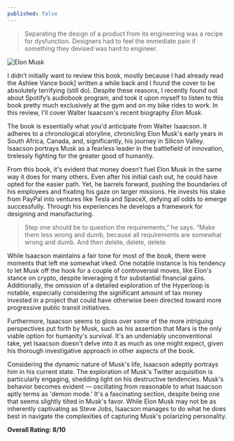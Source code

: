 ```yaml
---
published: false
---
```


> Separating the design of a product from its engineering was a recipe for dysfunction. Designers had to feel the immediate pain if something they devised was hard to engineer.

![Elon Musk](https://media.cnn.com/api/v1/images/stellar/prod/231212111147-elon-musk-112923.jpg?c=16x9&q=h_653,w_1160,c_fill/f_webp)

I didn’t initially want to review this book, mostly because I had already read the Ashlee Vance book] written a while back and I found the cover to be absolutely terrifying (still do). Despite these reasons, I recently found out about Spotify’s audiobook program, and took it upon myself to listen to this book pretty much exclusively at the gym and on my bike rides to work. In this review, I'll cover Walter Isaacson's recent biography _Elon Musk_.

The book is essentially what you'd anticipate from Walter Isaacson. It adheres to a chronological storyline, chronicling Elon Musk's early years in South Africa, Canada, and, significantly, his journey in Silicon Valley. Isaacson portrays Musk as a fearless leader in the battlefield of innovation, tirelessly fighting for the greater good of humanity.

From this book, it's evident that money doesn't fuel Elon Musk in the same way it does for many others. Even after his initial cash out, he could have opted for the easier path. Yet, he barrels forward, pushing the boundaries of his employees and fixating his gaze on larger missions. He invests his stake from PayPal into ventures like Tesla and SpaceX, defying all odds to emerge successfully. Through his experiences he develops a framework for designing and manufacturing.

> Step one should be to question the requirements,” he says. “Make them less wrong and dumb, because all requirements are somewhat wrong and dumb. And then delete, delete, delete.

While Isaacson maintains a fair tone for most of the book, there were moments that left me somewhat irked. One notable instance is his tendency to let Musk off the hook for a couple of controversial moves, like Elon's stance on crypto, despite leveraging it for substantial financial gains. Additionally, the omission of a detailed exploration of the Hyperloop is notable, especially considering the significant amount of tax money invested in a project that could have otherwise been directed toward more progressive public transit initiatives.

Furthermore, Isaacson seems to gloss over some of the more intriguing perspectives put forth by Musk, such as his assertion that Mars is the only viable option for humanity's survival. It's an undeniably unconventional take, yet Isaacson doesn't delve into it as much as one might expect, given his thorough investigative approach in other aspects of the book.

Considering the dynamic nature of Musk's life, Isaacson adeptly portrays him in his current state. The exploration of Musk's Twitter acquisition is particularly engaging, shedding light on his destructive tendencies. Musk's behavior becomes evident — oscillating from reasonable to what Isaacson aptly terms as 'demon mode.' It's a fascinating section, despite being one that seems slightly tilted in Musk's favor. While Elon Musk may not be as inherently captivating as Steve Jobs, Isaacson manages to do what he does best in navigate the complexities of capturing Musk's polarizing personality.

**Overall Rating: 8/10**